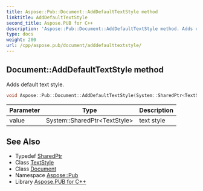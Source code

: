 ```yaml
---
title: Aspose::Pub::Document::AddDefaultTextStyle method
linktitle: AddDefaultTextStyle
second_title: Aspose.PUB for C++
description: 'Aspose::Pub::Document::AddDefaultTextStyle method. Adds default text style in C++.'
type: docs
weight: 200
url: /cpp/aspose.pub/document/adddefaulttextstyle/
---
```

## Document::AddDefaultTextStyle method


Adds default text style.

```cpp
void Aspose::Pub::Document::AddDefaultTextStyle(System::SharedPtr<TextStyle> value)
```


| Parameter | Type | Description |
| --- | --- | --- |
| value | System::SharedPtr\<TextStyle\> | text style |

## See Also

* Typedef [SharedPtr](../../../system/sharedptr/)
* Class [TextStyle](../../textstyle/)
* Class [Document](../)
* Namespace [Aspose::Pub](../../)
* Library [Aspose.PUB for C++](../../../)
